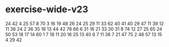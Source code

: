 # exercise-wide-v23
24
42
4
25
57
8
70
3
16
19
48
26
24
25
29
11
33
62
40
41
40
29
47
11
39
12
11
38
24
2
36
35
18
13
44
42
78
66
6
31
16
21
33
30
31
8
74
12
27
25
65
24
50
53
18
17
14
60
1
7
18
11
20
16
25
13
40
6
7
11
36
7
21
47
75
2
48
57
13
15
4
29
42

